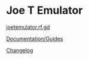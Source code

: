 # Joe T Emulator

[joetemulator.rf.gd](https://joetemulator.rf.gd)

[Documentation/Guides](https://github.com/joethun/joetwebemulator/wiki/Documentation-%7C-Guides)

[Changelog](https://github.com/joethun/joetwebemulator/wiki/Changelog)

